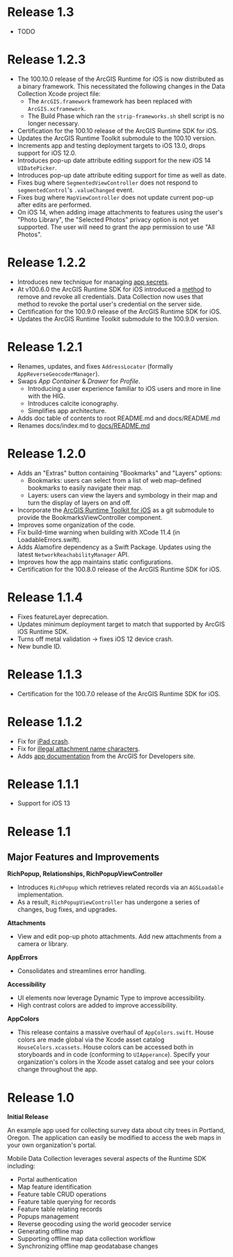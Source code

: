 # Release 1.3

- TODO

# Release 1.2.3

- The 100.10.0 release of the ArcGIS Runtime for iOS is now distributed as a binary framework.  This necessitated the following changes in the Data Collection Xcode project file:
    - The `ArcGIS.framework` framework has been replaced with `ArcGIS.xcframework`.
    - The Build Phase which ran the `strip-frameworks.sh` shell script is no longer necessary.
- Certification for the 100.10 release of the ArcGIS Runtime SDK for iOS.
- Updates the ArcGIS Runtime Toolkit submodule to the 100.10 version.
- Increments app and testing deployment targets to iOS 13.0, drops support for iOS 12.0.
- Introduces pop-up date attribute editing support for the new iOS 14 `UIDatePicker`.
- Introduces pop-up date attribute editing support for time as well as date.
- Fixes bug where `SegmentedViewController` does not respond to `segmentedControl`'s `.valueChanged` event.
- Fixes bug where `MapViewController` does not update current pop-up after edits are performed.
- On iOS 14, when adding image attachments to features using the user's "Photo Library", the "Selected Photos" privacy option is not yet supported.  The user will need to grant the app permission to use "All Photos".

# Release 1.2.2

- Introduces new technique for managing [app secrets](./docs#app-configuration).
- At v100.6.0 the ArcGIS Runtime SDK for iOS introduced a [method](https://developers.arcgis.com/ios/latest/api-reference/interface_a_g_s_credential_cache.html#a0796cf2506fa0edfdeb2b62198bbbea7) to remove and revoke all credentials. Data Collection now uses that method to revoke the portal user's credential on the server side.
- Certification for the 100.9.0 release of the ArcGIS Runtime SDK for iOS.
- Updates the ArcGIS Runtime Toolkit submodule to the 100.9.0 version.

# Release 1.2.1

- Renames, updates, and fixes `AddressLocator` (formally `AppReverseGeocoderManager`).
- Swaps _App Container_ & _Drawer_ for _Profile_.
    - Introducing a user experience familiar to iOS users and more in line with the HIG.
    - Introduces calcite iconography.
    - Simplifies app architecture.
- Adds doc table of contents to root README.md and docs/README.md
- Renames docs/index.md to [docs/README.md](/docs/README.md)

# Release 1.2.0

- Adds an "Extras" button containing "Bookmarks" and "Layers" options:
    - Bookmarks:  users can select from a list of web map-defined bookmarks to easily navigate their map.
    - Layers: users can view the layers and symbology in their map and turn the display of layers on and off.
- Incorporate the [ArcGIS Runtime Toolkit for iOS](https://github.com/Esri/arcgis-runtime-toolkit-ios) as a git submodule to provide the BookmarksViewController component.
- Improves some organization of the code.
- Fix build-time warning when building with XCode 11.4 (in LoadableErrors.swift).
- Adds Alamofire dependency as a Swift Package. Updates using the latest `NetworkReachabilityManager` API.
- Improves how the app maintains static configurations.
- Certification for the 100.8.0 release of the ArcGIS Runtime SDK for iOS.

# Release 1.1.4

- Fixes featureLayer deprecation.
- Updates minimum deployment target to match that supported by ArcGIS iOS Runtime SDK.
- Turns off metal validation -> fixes iOS 12 device crash.
- New bundle ID.

# Release 1.1.3

- Certification for the 100.7.0 release of the ArcGIS Runtime SDK for iOS.

# Release 1.1.2

- Fix for [iPad crash](https://github.com/Esri/data-collection-ios/issues/209).
- Fix for [illegal attachment name characters](https://github.com/Esri/data-collection-ios/issues/188).
- Adds [app documentation](/docs/README.md) from the ArcGIS for Developers site.

# Release 1.1.1

- Support for iOS 13

# Release 1.1

## Major Features and Improvements

**RichPopup, Relationships, RichPopupViewController**

- Introduces `RichPopup` which retrieves related records via an `AGSLoadable` implementation.
- As a result, `RichPopupViewController` has undergone a series of changes, bug fixes, and upgrades.

**Attachments**

- View and edit pop-up photo attachments. Add new attachments from a camera or library.

**AppErrors**

- Consolidates and streamlines error handling.

**Accessibility**

- UI elements now leverage Dynamic Type to improve accessibility.
- High contrast colors are added to improve accessibility.

**AppColors**

- This release contains a massive overhaul of `AppColors.swift`. House colors are made global via the Xcode asset catalog `HouseColors.xcassets`. House colors can be accessed both in storyboards and in code (conforming to `UIApperance`). Specify your organization's colors in the Xcode asset catalog and see your colors change throughout the app.

# Release 1.0

**Initial Release**

An example app used for collecting survey data about city trees in Portland, Oregon. The application can easily be modified to access the web maps in your own organization's portal.

Mobile Data Collection leverages several aspects of the Runtime SDK including:

- Portal authentication
- Map feature identification
- Feature table CRUD operations
- Feature table querying for records
- Feature table relating records
- Popups management
- Reverse geocoding using the world geocoder service
- Generating offline map
- Supporting offline map data collection workflow
- Synchronizing offline map geodatabase changes
